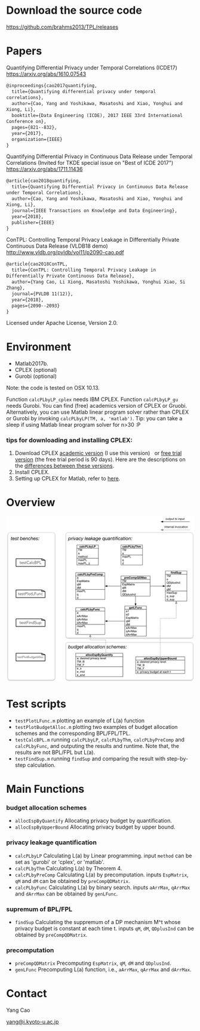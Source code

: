 # Download the source code

https://github.com/brahms2013/TPL/releases

# Papers

Quantifying Differential Privacy under Temporal Correlations (ICDE17) 
https://arxiv.org/abs/1610.07543

    @inproceedings{cao2017quantifying,
      title={Quantifying differential privacy under temporal correlations},
      author={Cao, Yang and Yoshikawa, Masatoshi and Xiao, Yonghui and Xiong, Li},
      booktitle={Data Engineering (ICDE), 2017 IEEE 33rd International Conference on},
      pages={821--832},
      year={2017},
      organization={IEEE}
    }


Quantifying Differential Privacy in Continuous Data Release under Temporal Correlations (Invited for TKDE special issue on "Best of ICDE 2017") https://arxiv.org/abs/1711.11436

    @article{cao2018quantifying,
      title={Quantifying Differential Privacy in Continuous Data Release under Temporal Correlations},
      author={Cao, Yang and Yoshikawa, Masatoshi and Xiao, Yonghui and Xiong, Li},
      journal={IEEE Transactions on Knowledge and Data Engineering},
      year={2018},
      publisher={IEEE}
    }
    
ConTPL: Controlling Temporal Privacy Leakage in Differentially Private Continuous Data Release (VLDB18 demo) 
http://www.vldb.org/pvldb/vol11/p2090-cao.pdf

    @article{cao2018ConTPL,
      title={ConTPL: Controlling Temporal Privacy Leakage in Differentially Private Continuous Data Release},
      author={Yang Cao, Li Xiong, Masatoshi Yoshikawa, Yonghui Xiao, Si Zhang},
      journal={PVLDB 11(12)},
      year={2018},
      pages={2090--2093}
    }
    
Licensed under Apache License, Version 2.0.

# Environment
- Matlab2017b.
- CPLEX (optional)
- Gurobi (optional)

Note: the code is tested on OSX 10.13.

Function `calcPLbyLP_cplex` needs IBM CPLEX. Function `calcPLbyLP_gu` needs Gurobi.
You can find (free) academics version of CPLEX or Gruobi.
Alternatively, you can use Matlab linear program solver rather than CPLEX or Gurobi by invoking `calcPLbyLP(TM, a, 'matlab')`. Tip: you can take a sleep if using Matlab linear program solver for n>30 :P

### tips for downloading and installing CPLEX:
1. Download CPLEX [academic version](https://developer.ibm.com/docloud/blog/2016/11/24/cos-12-7-ai/) (I use this version)   or [free trial version](https://www.ibm.com/developerworks/downloads/ws/ilogcplex/#) (the free trial period is 90 days).  Here are the descriptions on the [differences between these versions](https://www-01.ibm.com/software/websphere/products/optimization/cplex-studio-community-edition/). 
2. Install CPLEX. 
3. Setting up CPLEX for Matlab, refer to [here](https://www.ibm.com/support/knowledgecenter/SSSA5P_12.7.1/ilog.odms.cplex.help/CPLEX/MATLAB/topics/gs_install.html).

# Overview
![alt overview](/TPL_uml.png)

# Test scripts

- `testPlotLFunc.m` plotting an example of L(a) function
- `testPlotBudgetAlloc.m` plotting two examples of budget allocation schemes and the corresponding BPL/FPL/TPL.
- `testCalcBPL.m` running `calcPLbyLP`, `calcPLbyThm`, `calcPLbyPreComp` and `calcPLbyFunc`, and outputing the results and runtime. Note that, the results are not BPL/FPL but L(a).
- `testFindSup.m` running `findSup` and comparing the result with step-by-step calculation.
 
# Main Functions

### budget allocation schemes
- `allocEspByQuantify` Allocating privacy budget by quantification.
- `allocEspByUpperBound` Allocating privacy budget by upper bound.

### privacy leakage quantification
- `calcPLbyLP` Calculating L(a) by Linear programming. input `method` can be set as 'gurobi' or 'cplex', or 'matlab'.
- `calcPLbyThm` Calculating L(a) by Theorem 4.
- `calcPLbyPreComp` Calculating L(a) by precomputation. inputs `EspMatrix`, `qM` and `dM` can be obtained by `preCompQDMatrix`.
- `calcPLbyFunc` Calculating L(a) by binary search. inputs `aArrMax`, `qArrMax` and `dArrMax` can be obtained by `genLFunc`.
 
### supremum of BPL/FPL
- `findSup` Calculating the suppremum of a DP mechanism M^t whose privacy budget is constant at each time t. inputs `qM`, `dM`, `QDplusInd` can be obtained by `preCompQDMatrix`.

### precomputation
- `preCompQDMatrix` Precomputing `EspMatrix`, `qM`, `dM` and `QDplusInd`.
- `genLFunc` Precomputing L(a) function, i.e., `aArrMax`, `qArrMax` and `dArrMax`.


# Contact

Yang Cao 

yang@i.kyoto-u.ac.jp

    
